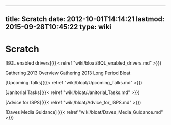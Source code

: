 
---
title: Scratch
date: 2012-10-01T14:14:21
lastmod: 2015-09-28T10:45:22
type: wiki
---
Scratch
=======

[BQL enabled drivers]({{< relref "wiki/bloat/BQL_enabled_drivers.md" >}})

<link>Gathering 2013 Overview</link>

<link>Gathering 2013 Long Period Bloat</link>

[Upcoming Talks]({{< relref "wiki/bloat/Upcoming_Talks.md" >}})

[Janitorial Tasks]({{< relref "wiki/bloat/Janitorial_Tasks.md" >}})

[Advice for ISPS]({{< relref "wiki/bloat/Advice_for_ISPS.md" >}})

[Daves Media Guidance]({{< relref "wiki/bloat/Daves_Media_Guidance.md" >}})
